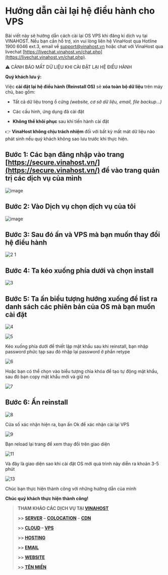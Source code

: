 # Hướng dẫn cài lại hệ điều hành cho VPS

Bài viết này sẽ hướng dẫn cách cài lại OS VPS khi đăng kí dịch vụ tại VINAHOST. Nếu bạn cần hỗ trợ, xin vui lòng liên hệ VinaHost qua Hotline 1900 6046 ext.3, email về [support@vinahost.vn](mailto\:support@vinahost.vn) hoặc chat với VinaHost qua livechat [https://livechat.vinahost.vn/chat.php](https://livechat.vinahost.vn/chat.php).

⚠️ CẢNH BÁO MẤT DỮ LIỆU KHI CÀI ĐẶT LẠI HỆ ĐIỀU HÀNH

**Quý khách lưu ý:** &#x20;

Việc **cài đặt lại hệ điều hành (Reinstall OS)** sẽ **xóa toàn bộ dữ liệu** trên máy chủ, bao gồm:

- Tất cả dữ liệu trong ổ cứng *(website, cơ sở dữ liệu, email, file backup…)*

- Các cấu hình, ứng dụng đã cài đặt

- **Không thể khôi phục** sau khi tiến hành cài đặt

👉 **VinaHost không chịu trách nhiệm** đối với bất kỳ mất mát dữ liệu nào phát sinh nếu quý khách không sao lưu trước khi thực hiện.

## Bước 1: Các bạn đăng nhập vào trang [https://secure.vinahost.vn/](https://secure.vinahost.vn/) để vào trang quản trị các dịch vụ của mình

![image](https://github.com/user-attachments/assets/b6ad985e-fd6f-4b76-874d-27d45e02370c)

## Bước 2: Vào Dịch vụ chọn dịch vụ của tôi

![image](https://github.com/user-attachments/assets/0c8324f4-192d-4b79-b641-1fa4a8c4d014)

## Bước 3: Sau đó ấn và VPS mà bạn muốn thay đổi hệ điều hành

![2 1](https://github.com/user-attachments/assets/80522924-c0f8-4b38-902f-b9acf8037015)

## Bước 4: Ta kéo xuống phía dưới và chọn install&#x20;

![3](https://github.com/user-attachments/assets/f6d6f8be-79a9-4337-b7cb-39b5b1d57454)

## Bước 5: Ta ấn biểu tượng hướng xuống để list ra danh sách các phiên bản của OS mà bạn muốn cài đặt

![4](https://github.com/user-attachments/assets/22712ce8-6761-4925-8734-67a31b1c7d82)

![5](https://github.com/user-attachments/assets/0a83510f-f563-41d2-9585-ccb8312b04ea)

Kéo xuống phía dưới để thiết lập mật khẩu sau khi reinstall, bạn nhập password phức tạp sau đó nhập lại password ở phần retype

![6](https://github.com/user-attachments/assets/ba6711a5-d017-4984-b0d9-13ec6c433bb8)

Hoặc bạn có thể chọn vào biểu tượng chìa khóa để tạo tự động mật khẩu, sau đó bạn copy mật khẩu mới và giữ nó

![7](https://github.com/user-attachments/assets/9aeecff9-4cfe-49d3-aea0-76febe412b0f)

## Bước 6: Ấn reinstall

![8](https://github.com/user-attachments/assets/f032bdf8-1872-4f2c-be03-a056b4c55c79)

Cửa số xác nhận hiện ra, bạn ấn Ok để xác nhận cài lại VPS

![9](https://github.com/user-attachments/assets/5d92224c-b354-4b03-83af-a6e516ce6f5f)

Bạn reload lại trang để xem thay đổi trên giao diện

![11](https://github.com/user-attachments/assets/d695b060-3096-4932-acf1-2ac2ad5253d9)

Và đây là giao diện sao khi cài đặt OS mới quá trình này diễn ra khoản 3-5 phút

![13](https://github.com/user-attachments/assets/68b9531e-8aac-4b7b-9122-b1d92306041d)

Chúc bạn thực hiện thành công với những hướng dẫn của mình

**Chúc quý khách thực hiện thành công!**
    
> **THAM KHẢO CÁC DỊCH VỤ TẠI [VINAHOST](https://vinahost.vn/)**
> 
> **\>>** [**SERVER**](https://vinahost.vn/thue-may-chu-rieng/) **–** [**COLOCATION**](https://vinahost.vn/colocation.html) – [**CDN**](https://vinahost.vn/dich-vu-cdn-chuyen-nghiep)
> 
> **\>> [CLOUD](https://vinahost.vn/cloud-server-gia-re/) – [VPS](https://vinahost.vn/vps-ssd-chuyen-nghiep/)**
> 
> **\>> [HOSTING](https://vinahost.vn/wordpress-hosting)**
> 
> **\>> [EMAIL](https://vinahost.vn/email-hosting)**
> 
> **\>> [WEBSITE](http://vinawebsite.vn/)**
> 
> **\>> [TÊN MIỀN](https://vinahost.vn/ten-mien-gia-re/)**
